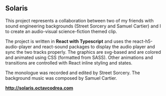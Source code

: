 ## Solaris

This project represents a collaboration between two of my friends with sound engineering backgrounds (Street Sorcery and Samuel Cartier) and I to create an audio-visual science-fiction themed clip.

The project is written in **React with Typescript** and uses the react-h5-audio-player and react-sound packages to display the audio player and sync the two tracks properly. The graphics are svg-based and are colored and animated using CSS (formatted from SASS). Other animations and transitions are controlled with React inline styling and states.

The monologue was recorded and edited by Street Sorcery.
The background music was composed by Samuel Cartier.

**http://solaris.octavcodrea.com**
